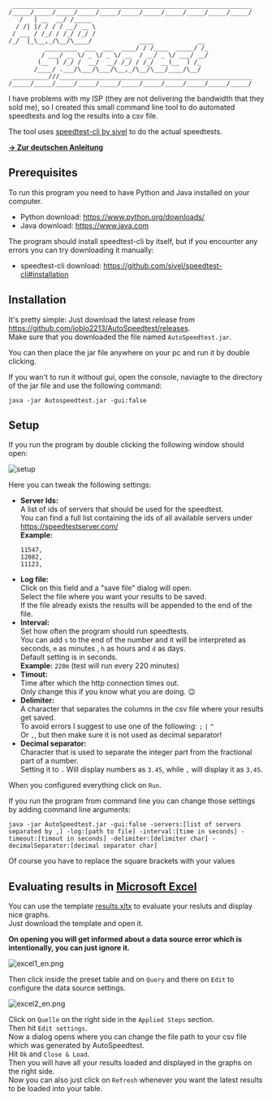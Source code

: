 ```
 __________________________________________________________________
/_____/_____/_____/_____/_____/_____/_____/_____/_____/_____/_____/
   /   | __  __/ /_____
  / /| |/ / / / __/ __ \
 / ___ / /_/ / /_/ /_/ /
/_/  |_\__,_/\__/\____/             ____            __
          _________  ___  ___  ____/ / /____  _____/ /_
         / ___/ __ \/ _ \/ _ \/ __  / __/ _ \/ ___/ __/
        (__  ) /_/ /  __/  __/ /_/ / /_/  __(__  ) /_
       /____/ .___/\___/\___/\__,_/\__/\___/____/\__/
 __________///_____________________________________________________
/_____/_____/_____/_____/_____/_____/_____/_____/_____/_____/_____/

```
I have problems with my ISP (they are not delivering the bandwidth that they sold me),
so I created this small command line tool to do automated speedtests and log the results into a csv file.


The tool uses [speedtest-cli by sivel](https://github.com/sivel/speedtest-cli) to do the actual speedtests.

[**-> Zur deutschen Anleitung**](https://github.com/joblo2213/AutoSpeedtest/wiki/de)

## Prerequisites
To run this program you need to have Python and Java installed on your computer.

* Python download: https://www.python.org/downloads/
* Java download: https://www.java.com

The program should install speedtest-cli by itself, but if you encounter any errors you can try downloading it manually:

* speedtest-cli download: https://github.com/sivel/speedtest-cli#installation

## Installation
It's pretty simple:
Just download the latest release from https://github.com/joblo2213/AutoSpeedtest/releases.  
Make sure that you downloaded the file named `AutoSpeedtest.jar`.

You can then place the jar file anywhere on your pc and run it by double clicking.

If you wan't to run it without gui, open the console, naviagte to the directory of the jar file and use the following command:

```
java -jar Autospeedtest.jar -gui:false
```

## Setup
If you run the program by double clicking the following window should open:

![setup](https://raw.githubusercontent.com/wiki/joblo2213/AutoSpeedtest/images/setup.png)

Here you can tweak the following settings:

* **Server Ids:**  
  A list of ids of servers that should be used for the speedtest.  
  You can find a full list containing the ids of all available servers under https://speedtestserver.com/  
  **Example:**
  ```
  11547,
  12082,
  11123,
  
  ```
* **Log file:**  
  Click on this field and a "save file" dialog will open.  
  Select the file where you want your results to be saved.  
  If the file already exists the results will be appended to the end of the file.
* **Interval:**  
  Set how often the program should run speedtests.  
  You can add `s` to the end of the number and it will be interpreted as seconds, `m` as minutes , `h` as hours and `d` as days.  
  Default setting is in seconds.  
  **Example:** `220m` (test will run every 220 minutes)
* **Timout:**  
  Time after which the http connection times out.  
  Only change this if you know what you are doing. :wink:
* **Delimiter:**  
  A character that separates the columns in the csv file where your results get saved.  
  To avoid errors I suggest to use one of the following: `;` `|` `^`  
  Or `,`, but then make sure it is not used as decimal separator!
* **Decimal separator:**  
  Character that is used to separate the integer part from the fractional part of a number.  
  Setting it to `.` Will display numbers as `3.45`, while `,` will display it as `3,45`.

When you configured everything click on `Run`.

If you run the program from command line you can change those settings by adding command line arguments:

```
java -jar AutoSpeedtest.jar -gui:false -servers:[list of servers separated by ,] -log:[path to file] -interval:[time in seconds] -timeout:[timout in seconds] -delimiter:[delimiter char] -decimalSeparator:[decimal separator char]
```
Of course you have to replace the square brackets with your values

## Evaluating results in [Microsoft Excel](https://products.office.com/en-us/excel)

You can use the template [results.xltx](https://github.com/joblo2213/AutoSpeedtest/raw/master/resutls.xltx) to evaluate your resluts and display nice graphs.  
Just download the template and open it.

**On opening you will get informed about a data source error which is intentionally, you can just ignore it.**


![excel1_en.png](https://raw.githubusercontent.com/wiki/joblo2213/AutoSpeedtest/images/excel1_en.png)

Then click inside the preset table and on `Query` and there on `Edit` to configure the data source settings.  

![excel2_en.png](https://raw.githubusercontent.com/wiki/joblo2213/AutoSpeedtest/images/excel2_en.png)

Click on `Quelle` on the right side in the `Applied Steps` section.  
Then hit `Edit settings`.  
Now a dialog opens where you can change the file path to your csv file which was generated by AutoSpeedtest.  
Hit `Ok` and `Close & Load`.  
Then you will have all your results loaded and displayed in the graphs on the right side.  
Now you can also just click on `Refresh` whenever you want the latest results to be loaded into your table.